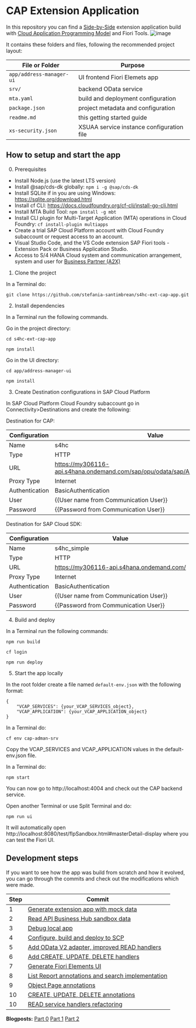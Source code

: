 # CAP Extension Application

In this repository you can find a [Side-by-Side](https://extensibilityexplorer.cfapps.eu10.hana.ondemand.com/ExtensibilityExplorer/#/ReadMore) extension application build with [Cloud Application Programming Model](https://cap.cloud.sap/docs/) and Fiori Tools.
![image](https://user-images.githubusercontent.com/74544010/99808444-8c37b480-2b49-11eb-9a88-da63547b0ae6.png)

It contains these folders and files, following the recommended project layout:

File or Folder | Purpose
---------|----------
`app/address-manager-ui` | UI frontend Fiori Elemets app
`srv/` | backend OData service
`mta.yaml` | build and deployment configuration
`package.json` | project metadata and configuration
`readme.md` | this getting started guide
`xs-security.json` | XSUAA service instance configuration file

## How to setup and start the app

0. Prerequisites

* Install Node.js (use the latest LTS version)
* Install @sap/cds-dk globally: `npm i -g @sap/cds-dk`
* Install SQLite if in you are using Windows: https://sqlite.org/download.html
* Install cf CLI: https://docs.cloudfoundry.org/cf-cli/install-go-cli.html
* Install MTA Build Tool: `npm install -g mbt`
* Install CLI plugin for Multi-Target Application (MTA) operations in Cloud Foundry: `cf install-plugin multiapps`
* Create a trial SAP Cloud Platform account with Cloud Foundry subaccount or request access to an account.
* Visual Studio Code, and the VS Code extension SAP Fiori tools - Extension Pack or Business Application Studio.
* Access to S/4 HANA Cloud system and communication arrangement, system and user for [Business Partner (A2X)](https://api.sap.com/api/API_BUSINESS_PARTNER/resource)

1. Clone the project

In a Terminal do:

`git clone https://github.com/stefania-santimbrean/s4hc-ext-cap-app.git`

2. Install dependencies

In a Terminal run the following commands.

Go in the project directory:

`cd s4hc-ext-cap-app`

`npm install`

Go in the UI directory:

`cd app/address-manager-ui`

`npm install`

3. Create Destination configurations in SAP Cloud Platform

In SAP Cloud Platform Cloud Foundry subaccount go in Connectivity>Destinations and create the following:

Destination for CAP:

Configuration | Value
---------|----------
Name | s4hc
Type | HTTP
URL | https://my306116-api.s4hana.ondemand.com/sap/opu/odata/sap/API_BUSINESS_PARTNER
Proxy Type | Internet
Authentication | BasicAuthentication
User | {{User name from Communication User}}
Password | {{Password from Communication User}}

Destination for SAP Cloud SDK:

Configuration | Value
---------|----------
Name | s4hc_simple
Type | HTTP
URL | https://my306116-api.s4hana.ondemand.com/
Proxy Type | Internet
Authentication | BasicAuthentication
User | {{User name from Communication User}}
Password | {{Password from Communication User}}

4. Build and deploy

In a Terminal run the following commands:

`npm run build`

`cf login`

`npm run deploy`

5. Start the app locally

In the root folder create a file named `default-env.json` with the following format:

```
{
    "VCAP_SERVICES": {your_VCAP_SERVICES_object},
    "VCAP_APPLICATION": {your_VCAP_APPLICATION_object}
}
```

In a Terminal do:

`cf env cap-adman-srv`

Copy the VCAP_SERVICES and VCAP_APPLICATION values in the default-env.json file.

In a Terminal do:

`npm start`

You can now go to http://localhost:4004 and check out the CAP backend service.

Open another Terminal or use Split Terminal and do:

`npm run ui`

It will automatically open http://localhost:8080/test/flpSandbox.html#masterDetail-display where you can test the Fiori UI.

## Development steps

If you want to see how the app was build from scratch and how it evolved, you can go through the commits and check out the modifications which were made.

Step | Commit
---------|----------
1 | [Generate extension app with mock data](https://github.com/stefania-santimbrean/s4hc-ext-cap-app/tree/212bbcb71da01bfe7f3070ae5f87fb5c746f1eff) |
2 | [Read API Business Hub sandbox data](https://github.com/stefania-santimbrean/s4hc-ext-cap-app/tree/6c093097c0ad6c9364bf4ed0afa7458bb6dadc8c) |
3 | [Debug local app](https://github.com/stefania-santimbrean/s4hc-ext-cap-app/tree/0c7b6dd59dcb917dcb99722af0e18f7935d0d175) |
4 | [Configure, build and deploy to SCP](https://github.com/stefania-santimbrean/s4hc-ext-cap-app/tree/8c7ae2afd6e5a91adc26a6f300e65028f374254c) |
5 | [Add OData V2 adapter, improved READ handlers](https://github.com/stefania-santimbrean/s4hc-ext-cap-app/tree/6f9794796f751051256d23a6921a61442cc4e20b) |
6 | [Add CREATE, UPDATE, DELETE handlers](https://github.com/stefania-santimbrean/s4hc-ext-cap-app/tree/c4e76d121ae148845723b6963731def63a341bbe) |
7 | [Generate Fiori Elements UI](https://github.com/stefania-santimbrean/s4hc-ext-cap-app/tree/357cea972f170314a71ef7f519f5506cb04e1ce8) |
8 | [List Report annotations and search implementation](https://github.com/stefania-santimbrean/s4hc-ext-cap-app/tree/6b3ded299e44b0b57dc5cb433715a516952f4b2c) |
9 | [Object Page annotations](https://github.com/stefania-santimbrean/s4hc-ext-cap-app/tree/957d05ba0eb19e16ca9c455567ad6b3e2f13eed3) |
10 | [CREATE, UPDATE, DELETE annotations](https://github.com/stefania-santimbrean/s4hc-ext-cap-app/tree/f9f702bc2515e58460c4e8a5b87d1945dadbd47d) |
10 | [READ service handlers refactoring](https://github.com/stefania-santimbrean/s4hc-ext-cap-app/commit/3b420974bafcf97c46552dc7ab5fb4168f02bca4) |


**Blogposts:**
[Part 0](https://blogs.sap.com/2020/11/27/part-0-how-to-build-an-extension-application-for-sap-s-4-hana-cloud-using-cap-sap-cloud-sdk-and-sap-fiori-elements/)
[Part 1](https://blogs.sap.com/2020/12/01/part-1-how-to-build-an-extension-application-for-sap-s-4-hana-cloud-using-cap-sap-cloud-sdk-and-sap-fiori-elements/)
[Part 2](https://blogs.sap.com/2020/12/20/part-2-how-to-build-an-extension-application-for-sap-s-4hana-cloud-using-cap-sap-cloud-sdk-and-sap-fiori-elements/)

